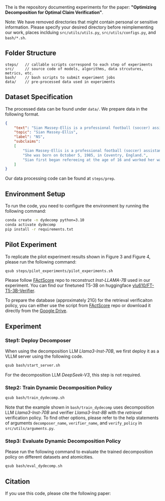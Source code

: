 The is the repository documenting experiments for the paper: **"Optimizing Decomposition for Optimal Claim Verification"**.

Note: We have removed directories that might contain personal or sensitive information. Please specify your desired directory before reimplementing our work, places inclduing `src/utils/utils.py`, `src/utils/configs.py`, and `bash/*.sh`.

## Folder Structure
```shellscript
steps/   // callable scripts correspond to each step of experiments
src/     // source code of models, algorithms, data strcutures, metrics, etc. 
bash/    // bash scripts to submit experiment jobs
data/    // pre-processed data used in experiments
```

## Dataset Specification
The processed data can be found under `data/`. We prepare data in the following format. 
```json
{
    "text": "Sian Massey-Ellis is a professional football (soccer) assistant referee from England. She was born on October 5, 1985, in Coventry, England. Sian first began refereeing at the age of 16 and worked her way up through the ranks to become a Premier League assistant referee.",
    "topic": "Sian Massey-Ellis",
    "label": "NS",
    "subclaims": 
    [
        "Sian Massey-Ellis is a professional football (soccer) assistant refere from England.",
        "She was born on October 5, 1985, in Coventry, England.",
        "Sian first began refereeing at the age of 16 and worked her way up through the ranks to become a Premier League assistant referee."
    ]
}
```
Our data processing code can be found at `steps/prep`.

## Environment Setup
To run the code, you need to configure the environment by running the following command:
```bash
conda create -n dydecomp python=3.10
conda activate dydecomp
pip install -r requirements.txt
```

## Pilot Experiment
To replicate the pilot experiment results shown in Figure 3 and Figure 4, please run the following command:
```bash
qsub steps/pilot_experiments/pilot_experiments.sh
```
Please follow [FActScore](https://github.com/shmsw25/FActScore) repo to reconstruct *Inst-LLAMA-7B* used in our experiment. You can find our finetuned T5-3B on huggingface [ylu610/FT-T5-3B-Verifier](https://huggingface.co/ylu610/FT-T5-3B-Verifier).

To prepare the database (approximately 21G) for the retrieval verificaiton policy, you can either use the script from [FActScore](https://github.com/shmsw25/FActScore) repo or download it directly from the [Google Drive](https://drive.google.com/file/d/1mekls6OGOKLmt7gYtHs0WGf5oTamTNat/view).

## Experiment

### Step1: Deploy Decomposer
When using the decomposition LLM *Llama3-Inst-70B*, we first deploy it as a VLLM server using the following code.

```bash
qsub bash/start_server.sh
```
For the decomposition LLM *DeepSeek-V3*, this step is not required.

### Step2: Train Dynamic Decomposition Policy
```bash
qsub bash/train_dydecomp.sh
```
Note that the example shown in `bash/train_dydecomp` uses decomposition LLM *Llama3-Inst-70B* and verifier *Llama3-Inst-8B* with the *retrieval* verification policy. To find other options, please refer to the help statements of arguments `decomposer_name`, `verifier_name`, and `verify_policy` in `src/utils/arguments.py`.

### Step3: Evaluate Dynamic Decomposition Policy
Please run the following command to evaluate the trained decomposition policy on different datasets and atomicities.
```bash
qsub bash/eval_dydecomp.sh
```

## Citation
If you use this code, please cite the following paper:
```bibtex

```